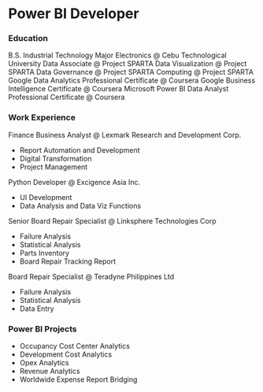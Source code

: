 # Power BI Developer

### Education
B.S. Industrial Technology Major Electronics @ Cebu Technological University
Data Associate @ Project SPARTA
Data Visualization @ Project SPARTA
Data Governance @ Project SPARTA
Computing @ Project SPARTA
Google Data Analytics Professional Certificate @ Coursera
Google Business Intelligence Certificate @ Coursera
Microsoft Power BI Data Analyst Professional Certificate @ Coursera

### Work Experience
Finance Business Analyst @ Lexmark Research and Development Corp.
- Report Automation and Development
- Digital Transformation
- Project Management

Python Developer @ Excigence Asia Inc.
- UI Development
- Data Analysis and Data Viz Functions

Senior Board Repair Specialist @ Linksphere Technologies Corp
- Failure Analysis
- Statistical Analysis
- Parts Inventory
- Board Repair Tracking Report

Board Repair Specialist @ Teradyne Philippines Ltd
- Failure Analysis
- Statistical Analysis
- Data Entry
  
### Power BI Projects
- Occupancy Cost Center Analytics
- Development Cost Analytics
- Opex Analytics
- Revenue Analytics
- Worldwide Expense Report Bridging
